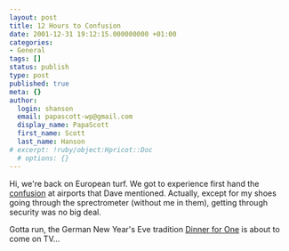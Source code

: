 ```yaml
---
layout: post
title: 12 Hours to Confusion
date: 2001-12-31 19:12:15.000000000 +01:00
categories:
- General
tags: []
status: publish
type: post
published: true
meta: {}
author:
  login: shanson
  email: papascott-wp@gmail.com
  display_name: PapaScott
  first_name: Scott
  last_name: Hanson
# excerpt: !ruby/object:Hpricot::Doc
  # options: {}
---
```

<p>Hi, we're back on European turf. We got to experience first hand the <a href="http://scriptingnews.userland.com/backissues/2001/12/30#lb80afadc2c02a67a0b715b010c14523f">confusion</a> at airports that Dave mentioned. Actually, except for my shoes going through the sprectrometer (without me in them), getting through security was no big deal. </p>
<p>Gotta run, the German New Year's Eve tradition <a href="http://german.about.com/library/weekly/aa010101a.htm">Dinner for One</a> is about to come on TV...</p>
